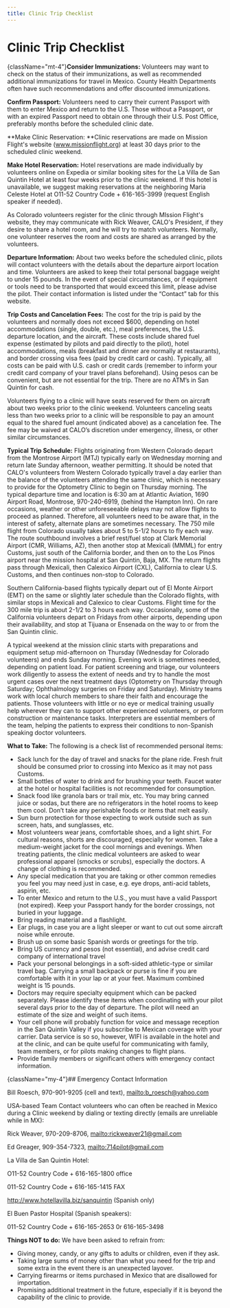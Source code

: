 ```yaml
---
title: Clinic Trip Checklist
---
```

# Clinic Trip Checklist

{className="mt-4"}**Consider Immunizations:** Volunteers may want to check on the status of their immunizations, as well as recommended additional immunizations for travel in Mexico. County Health Departments often have such recommendations and offer discounted immunizations.

**Confirm Passport:** Volunteers need to carry their current Passport with them to enter Mexico and return to the U.S. Those without a Passport, or with an expired Passport need to obtain one through their U.S. Post Office, preferably months before the scheduled clinic date.

**Make Clinic Reservation:  **Clinic reservations are made on Mission Flight's website (www.missionflight.org) at least 30 days prior to the scheduled clinic weekend.

**Make Hotel Reservation:** Hotel reservations are made individually by volunteers online on Expedia or similar booking sites for the La Villa de San Quintin Hotel at least four weeks prior to the clinic weekend.  If this hotel is unavailable, we suggest making reservations at the neighboring Maria Celeste Hotel at O11-52 Country Code + 616-165-3999 (request English speaker if needed).

As Colorado volunteers register for the clinic through MIssion Flight's website, they may communicate with Rick Weaver, CALO's President, if they desire to share a hotel room, and he will try to match volunteers.  Normally, one volunteer reserves the room and costs are shared as arranged by the volunteers.

**Departure Information:** About two weeks before the scheduled clinic, pilots will contact volunteers with the details about the departure airport location and time. Volunteers are asked to keep their total personal baggage weight to under 15 pounds. In the event of special circumstances, or if equipment or tools need to be transported that would exceed this limit, please advise the pilot. Their contact information is listed under the “Contact” tab for this website.

**Trip Costs and Cancelation Fees:** The cost for the trip is paid by the volunteers and normally does not exceed $600, depending on hotel accommodations (single, double, etc.), meal preferences, the U.S. departure location, and the aircraft. These costs include shared fuel expense (estimated by pilots and paid directly to the pilot), hotel accommodations, meals  (breakfast and dinner are normally at restaurants), and border crossing visa fees (paid by credit card or cash). Typically, all costs can be paid with U.S. cash or credit cards (remember to inform your credit card company of your travel plans beforehand). Using pesos can be convenient, but are not essential for the trip. There are no ATM’s in San Quintin for cash.

Volunteers flying to a clinic will have seats reserved for them on aircraft about two weeks prior to the clinic weekend. Volunteers canceling seats less than two weeks prior to a clinic will be responsible to pay an amount equal to the shared fuel amount (indicated above) as a cancelation fee. The fee may be waived at CALO’s discretion under emergency, illness, or other similar circumstances.

**Typical Trip Schedule:** Flights originating from Western Colorado depart from the Montrose Airport (MTJ) typically early on Wednesday morning and return late Sunday afternoon, weather permitting.  It should be noted that CALO's volunteers from Western Colorado typically travel a day earlier than the balance of the volunteers attending the same clinic, which is necessary to provide for the Optometry Clinic to begin on Thursday morning.  The typical departure time and location is 6:30 am at Atlantic Aviation, 1690 Airport Road, Montrose, 970-240-6919, (behind the Hampton Inn). On rare occasions, weather or other unforeseeable delays may not allow flights to proceed as planned. Therefore, all volunteers need to be aware that, in the interest of safety, alternate plans are sometimes necessary. The 750 mile flight from Colorado usually takes about 5 to 5-1/2 hours to fly each way. The route southbound involves a brief rest/fuel stop at Clark Memorial Airport (CMR, Williams, AZ), then another stop at Mexicali (MMML) for entry Customs, just south of the California border, and then on to the Los Pinos airport near the mission hospital at San Quintin, Baja, MX. The return flights pass through Mexicali, then Calexico Airport (CXL), California to clear U.S. Customs, and then continues non-stop to Colorado.

Southern California-based flights typically depart out of El Monte Airport (EMT) on the same or slightly later schedule than the Colorado flights, with similar stops in Mexicali and Calexico to clear Customs. Flight time for the 300 mile trip is about 2-1/2 to 3 hours each way. Occasionally, some of the California volunteers depart on Fridays from other airports, depending upon their availability, and stop at Tijuana or Ensenada on the way to or from the San Quintin clinic.

A typical weekend at the mission clinic starts with preparations and equipment setup mid-afternoon on Thursday (Wednesday for Colorado volunteers) and ends Sunday morning. Evening work is sometimes needed, depending on patient load. For patient screening and triage, our volunteers work diligently to assess the extent of needs and try to handle the most urgent cases over the next treatment days (Optometry on Thursday through Saturday; Ophthalmology surgeries on Friday and Saturday). Ministry teams work with local church members to share their faith and encourage the patients. Those volunteers with little or no eye or medical training usually help wherever they can to support other experienced volunteers, or perform construction or maintenance tasks. Interpreters are essential members of the team, helping the patients to express their conditions to non-Spanish speaking doctor volunteers. 

**What to Take:** The following is a check list of recommended personal items:

* Sack lunch for the day of travel and snacks for the plane ride. Fresh fruit should be consumed prior to crossing into Mexico as it may not pass Customs.
* Small bottles of water to drink and for brushing your teeth. Faucet water at the hotel or hospital facilities is not recommended for consumption.
* Snack food like granola bars or trail mix, etc. You may bring canned juice or sodas, but there are no refrigerators in the hotel rooms to keep them cool. Don’t take any perishable foods or items that melt easily.
* Sun burn protection for those expecting to work outside such as sun screen, hats, and sunglasses, etc.
* Most volunteers wear jeans, comfortable shoes, and a light shirt. For cultural reasons, shorts are discouraged, especially for women. Take a medium-weight jacket for the cool mornings and evenings. When treating patients, the clinic medical volunteers are asked to wear professional apparel (smocks or scrubs), especially the doctors. A change of clothing is recommended.
* Any special medication that you are taking or other common remedies you feel you may need just in case, e.g. eye drops, anti-acid tablets, aspirin, etc.
* To enter Mexico and return to the U.S., you must have a valid Passport (not expired). Keep your Passport handy for the border crossings, not buried in your luggage.
* Bring reading material and a flashlight.
* Ear plugs, in case you are a light sleeper or want to cut out some aircraft noise while enroute.
* Brush up on some basic Spanish words or greetings for the trip.
* Bring US currency and pesos (not essential), and advise credit card company of international travel
* Pack your personal belongings in a soft-sided athletic-type or similar travel bag. Carrying a small backpack or purse is fine if you are comfortable with it in your lap or at your feet. Maximum combined weight is 15 pounds.
* Doctors may require specialty equipment which can be packed separately. Please identify these items when coordinating with your pilot several days prior to the day of departure. The pilot will need an estimate of the size and weight of such items.
* Your cell phone will probably function for voice and message reception in the San Quintin Valley if you subscribe to Mexican coverage with your carrier. Data service is so so, however, WIFI is available in the hotel and at the clinic, and can be quite useful for communicating with family, team members, or for pilots making changes to flight plans.
* Provide family members or significant others with emergency contact information.

{className="my-4"}## Emergency Contact Information

Bill Roesch, 970-901-9205 (cell and text), <mailto:b_roesch@yahoo.com>

USA-based Team Contact volunteers who can often be reached in Mexico during a Clinic weekend by dialing or texting directly (emails are unreliable while in MX):

Rick Weaver, 970-209-8706, <mailto:rickweaver21@gmail.com>

Ed Greager, 909-354-7323, <mailto:714pilot@gmail.com>

La Villa de San Quintin Hotel:

O11-52 Country Code + 616-165-1800 office

011-52 Country Code + 616-165-1415 FAX

<http://www.hotellavilla.biz/sanquintin> (Spanish only)

El Buen Pastor Hospital (Spanish speakers):

011-52 Country Code + 616-165-2653 0r 616-165-3498

**Things NOT to do:** We have been asked to refrain from:

* Giving money, candy, or any gifts to adults or children, even if they ask.
* Taking large sums of money other than what you need for the trip and some extra in the event there is an unexpected layover.
* Carrying firearms or items purchased in Mexico that are disallowed for importation.
* Promising additional treatment in the future, especially if it is beyond the capability of the clinic to provide.
